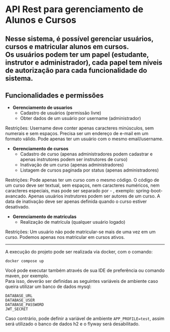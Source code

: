 # API Rest para gerenciamento de Alunos e Cursos

Nesse sistema, é possível gerenciar usuários, cursos e matricular alunos em cursos.  
Os usuários podem ter um papel (estudante, instrutor e administrador), cada papel tem níveis de autorização para cada funcionalidade do sistema.
---

## Funcionalidades e permissões

* **Gerenciamento de usuarios**
  * Cadastro de usuários (permissão livre)
  * Obter dados de um usuário por username (administrador)  
  
Restrições: Username deve conter apenas caracteres minúsculos, sem numerais e sem espaços.
Precisa ser um endereço de e-mail em um formato válido.
Pode apenas ter um usuário com o mesmo email/username.

* **Gerenciamento de cursos**
  * Cadastro de curso (apenas administradores podem cadastrar e apenas instrutores podem ser instrutores de curso)
  * Inativação de um curso (apenas administradores)
  * Listagem de cursos paginada por status (apenas administradores)  

Restrições: Pode apenas ter um curso com o mesmo código.
O código de um curso deve ser textual, sem espaços, nem caracteres numéricos, nem caracteres especiais, mas pode ser separado por - , exemplo: spring-boot-avancado.
Apenas usuários instrutores podem ser autores de um curso.
A data de inativação deve ser apenas definida quando o curso estiver desativado.

* **Gerenciamento de matrículas**
  * Realização de matrícula (qualquer usuário logado)

Restrições:
Um usuário não pode matricular-se mais de uma vez em um curso.
Podemos apenas nos matricular em cursos ativos.

---

A execução do projeto pode ser realizada via docker, com o comando:
```shell
docker compose up
```
Você pode executar também através de sua IDE de preferência ou comando maven, por exemplo.  
Para isso, deverão ser definidas as seguintes variáveis de ambiente caso queira utilizar um banco de dados mysql:
```shell
DATABASE_URL
DATABASE_USER
DATABASE_PASSWORD
JWT_SECRET
```
Caso contrário, pode definir a variável de ambiente `APP_PROFILE=test`, assim será utilizado o banco de dados h2 e o flyway será desabilitado.

